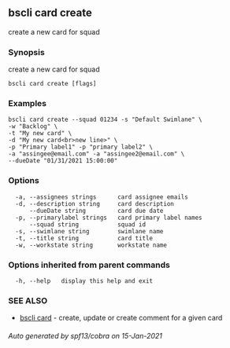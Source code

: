 ## bscli card create

create a new card for squad

### Synopsis

create a new card for squad
	

```
bscli card create [flags]
```

### Examples

```
bscli card create --squad 01234 -s "Default Swimlane" \
-w "Backlog" \
-t "My new card" \
-d "My new card<br>new line>" \
-p "Primary label1" -p "primary label2" \
-a "assingee@email.com" -a "assingee2@email.com" \
--dueDate "01/31/2021 15:00:00"

```

### Options

```
  -a, --assignees strings      card assignee emails
  -d, --description string     card description
      --dueDate string         card due date
  -p, --primarylabel strings   card primary label names
      --squad string           squad id
  -s, --swimlane string        swimlane name
  -t, --title string           card title
  -w, --workstate string       workstate name
```

### Options inherited from parent commands

```
  -h, --help   display this help and exit
```

### SEE ALSO

* [bscli card](bscli_card.md)	 - create, update or create comment for a given card

###### Auto generated by spf13/cobra on 15-Jan-2021
